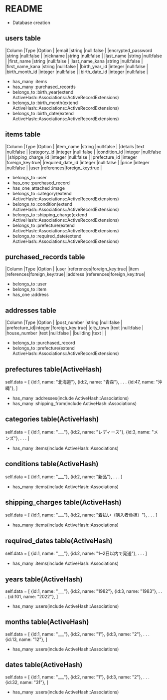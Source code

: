 # README


* Database creation

## users table
|Column             |Type      |Option          |
|email              |string    |null:false      |
|encrypted_password |string    |null:false      |
|nickname           |string    |null:false      |
|last_name          |string    |null:false      |
|first_name         |string    |null:false      |
|last_name_kana     |string    |null:false      |
|first_name_kana    |string    |null:false      |
|birth_year_id      |integer   |null:false      |
|birth_month_id     |integer   |null:false      |
|birth_date_id      |integer   |null:false      |
- has_many :items
- has_many :purchased_records
- belongs_to :birth_year(extend ActiveHash::Associations::ActiveRecordExtensions)
- belongs_to :birth_month(extend ActiveHash::Associations::ActiveRecordExtensions)
- belongs_to :birth_date(extend ActiveHash::Associations::ActiveRecordExtensions)


## items table
|Column             |Type      |Option                 |
|item_name          |string    |null:false             |
|details            |text      |null:false             |
|category_id        |integer   |null:false             |
|condition_id       |integer   |null:false             |
|shipping_charge_id |integer   |null:false             |
|prefecture_id      |integer   |foreign_key:true|
|required_date_id   |integer   |null:false             |
|price              |integer   |null:false             |
|user               |references|foreign_key:true       |
- belongs_to :user
- has_one :purchased_record
- has_one_attached :image
- belongs_to :category(extend ActiveHash::Associations::ActiveRecordExtensions)
- belongs_to :condition(extend ActiveHash::Associations::ActiveRecordExtensions)
- belongs_to :shipping_charge(extend ActiveHash::Associations::ActiveRecordExtensions)
- belongs_to :prefecture(extend ActiveHash::Associations::ActiveRecordExtensions)
- belongs_to :required_date(extend ActiveHash::Associations::ActiveRecordExtensions)


## purchased_records table
|Column      |Type      |Option          |
|user        |references|foreign_key:true|
|item        |references|foreign_key:true|
|address     |references|foreign_key:true|
- belongs_to :user
- belongs_to :item
- has_one :address


## addresses table
|Column       |Type      |Option          |
|post_number  |string    |null:false      |
|prefecture_id|integer   |foreign_key:true|
|city_town    |text      |null:false      |
|house_number |text      |null:false      |
|building     |text      |                |
- belongs_to :purchased_record
- belongs_to :prefecture(extend ActiveHash::Associations::ActiveRecordExtensions)


## prefectures table(ActiveHash)
self.data = [
  {id:1, name: "北海道"},
  {id:2, name: "青森"},
  .
  .
  .
  {id:47, name: "沖縄"},
]
- has_many :addresses(include ActiveHash::Associations)
- has_many :shipping_from(include ActiveHash::Associations)

## categories table(ActiveHash)
self.data = [
  {id:1, name: "___"},
  {id:2, name: "レディース"},
  {id:3, name: "メンズ"},
  .
  .
  .
]
- has_many :items(include ActiveHash::Associations)


## conditions table(ActiveHash)
self.data = [
  {id:1, name: "___"},
  {id:2, name: "新品"},
  .
  .
  .
]
- has_many :items(include ActiveHash::Associations)


## shipping_charges table(ActiveHash)
self.data = [
  {id:1, name: "___"},
  {id:2, name: "着払い（購入者負担）"},
  .
  .
  .
]
- has_many :items(include ActiveHash::Associations)


## required_dates table(ActiveHash)
self.data = [
  {id:1, name: "___"},
  {id:2, name: "1~2日以内で発送"},
  .
  .
  .
]
- has_many :items(include ActiveHash::Associations)


## years table(ActiveHash)
self.data = [
  {id:1, name: "___"},
  {id:2, name: "1982"},
  {id:3, name: "1983"},
  .
  .
  .
  {id:101, name: "2022"},
]
- has_many :users(include ActiveHash::Associations)


## months table(ActiveHash)
self.data = [
  {id:1, name: "___"},
  {id:2, name: "1"},
  {id:3, name: "2"},
  .
  .
  .
  {id:13, name: "12"},
]
- has_many :users(include ActiveHash::Associations)


## dates table(ActiveHash)
self.data = [
  {id:1, name: "___"},
  {id:2, name: "1"},
  {id:3, name: "2"},
  .
  .
  .
  {id:32, name: "31"},
]
- has_many :users(include ActiveHash::Associations)
